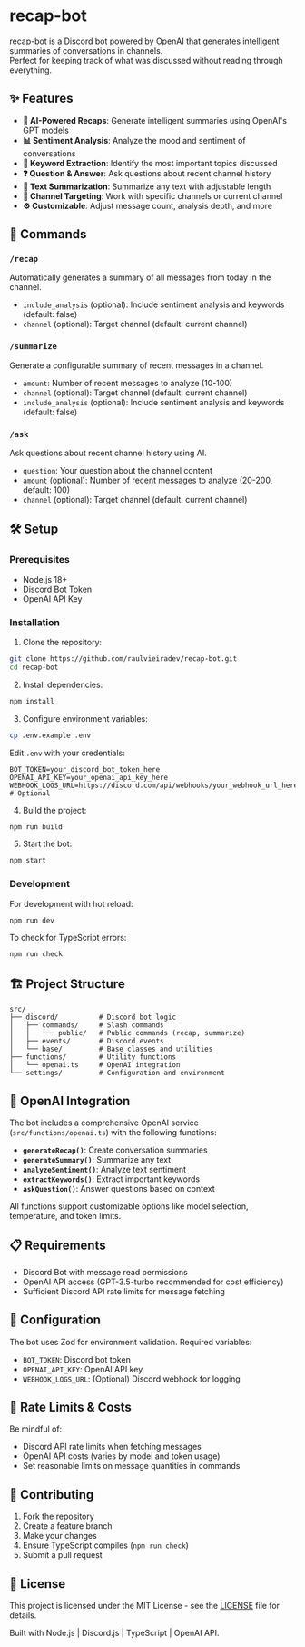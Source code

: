 # recap-bot

recap-bot is a Discord bot powered by OpenAI that generates intelligent summaries of conversations in channels.  
Perfect for keeping track of what was discussed without reading through everything.

## ✨ Features

- **🤖 AI-Powered Recaps**: Generate intelligent summaries using OpenAI's GPT models
- **📊 Sentiment Analysis**: Analyze the mood and sentiment of conversations
- **🔑 Keyword Extraction**: Identify the most important topics discussed
- **❓ Question & Answer**: Ask questions about recent channel history
- **📝 Text Summarization**: Summarize any text with adjustable length
- **🎯 Channel Targeting**: Work with specific channels or current channel
- **⚙️ Customizable**: Adjust message count, analysis depth, and more

## 🚀 Commands

### `/recap`

Automatically generates a summary of all messages from today in the channel.

- `include_analysis` (optional): Include sentiment analysis and keywords (default: false)
- `channel` (optional): Target channel (default: current channel)

### `/summarize`

Generate a configurable summary of recent messages in a channel.

- `amount`: Number of recent messages to analyze (10-100)
- `channel` (optional): Target channel (default: current channel)
- `include_analysis` (optional): Include sentiment analysis and keywords (default: false)

### `/ask`

Ask questions about recent channel history using AI.

- `question`: Your question about the channel content
- `amount` (optional): Number of recent messages to analyze (20-200, default: 100)
- `channel` (optional): Target channel (default: current channel)

## 🛠️ Setup

### Prerequisites

- Node.js 18+
- Discord Bot Token
- OpenAI API Key

### Installation

1. Clone the repository:

```bash
git clone https://github.com/raulvieiradev/recap-bot.git
cd recap-bot
```

2. Install dependencies:

```bash
npm install
```

3. Configure environment variables:

```bash
cp .env.example .env
```

Edit `.env` with your credentials:

```env
BOT_TOKEN=your_discord_bot_token_here
OPENAI_API_KEY=your_openai_api_key_here
WEBHOOK_LOGS_URL=https://discord.com/api/webhooks/your_webhook_url_here # Optional
```

4. Build the project:

```bash
npm run build
```

5. Start the bot:

```bash
npm start
```

### Development

For development with hot reload:

```bash
npm run dev
```

To check for TypeScript errors:

```bash
npm run check
```

## 🏗️ Project Structure

```
src/
├── discord/          # Discord bot logic
│   ├── commands/     # Slash commands
│   │   └── public/   # Public commands (recap, summarize)
│   ├── events/       # Discord events
│   └── base/         # Base classes and utilities
├── functions/        # Utility functions
│   └── openai.ts     # OpenAI integration
└── settings/         # Configuration and environment
```

## 🤖 OpenAI Integration

The bot includes a comprehensive OpenAI service (`src/functions/openai.ts`) with the following functions:

- **`generateRecap()`**: Create conversation summaries
- **`generateSummary()`**: Summarize any text
- **`analyzeSentiment()`**: Analyze text sentiment
- **`extractKeywords()`**: Extract important keywords
- **`askQuestion()`**: Answer questions based on context

All functions support customizable options like model selection, temperature, and token limits.

## 📋 Requirements

- Discord Bot with message read permissions
- OpenAI API access (GPT-3.5-turbo recommended for cost efficiency)
- Sufficient Discord API rate limits for message fetching

## 🔧 Configuration

The bot uses Zod for environment validation. Required variables:

- `BOT_TOKEN`: Discord bot token
- `OPENAI_API_KEY`: OpenAI API key
- `WEBHOOK_LOGS_URL`: (Optional) Discord webhook for logging

## 🚨 Rate Limits & Costs

Be mindful of:

- Discord API rate limits when fetching messages
- OpenAI API costs (varies by model and token usage)
- Set reasonable limits on message quantities in commands

## 🤝 Contributing

1. Fork the repository
2. Create a feature branch
3. Make your changes
4. Ensure TypeScript compiles (`npm run check`)
5. Submit a pull request

## 📄 License

This project is licensed under the MIT License - see the [LICENSE](LICENSE) file for details.

Built with Node.js | Discord.js | TypeScript | OpenAI API.
